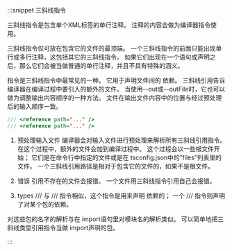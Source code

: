 :::snippet 三斜线指令

三斜线指令是包含单个XML标签的单行注释。 注释的内容会做为编译器指令使用。

三斜线指令仅可放在包含它的文件的最顶端。 一个三斜线指令的前面只能出现单行或多行注释，这包括其它的三斜线指令。 如果它们出现在一个语句或声明之后，那么它们会被当做普通的单行注释，并且不具有特殊的涵义。

指令是三斜线指令中最常见的一种。 它用于声明文件间的 依赖。
三斜线引用告诉编译器在编译过程中要引入的额外的文件。
当使用--out或--outFile时，它也可以做为调整输出内容顺序的一种方法。 文件在输出文件内容中的位置与经过预处理后的输入顺序一致。

```typescript
/// <reference path="..." />
/// <reference path="..." />

```

1. 预处理输入文件
编译器会对输入文件进行预处理来解析所有三斜线引用指令。 在这个过程中，额外的文件会加到编译过程中。
这个过程会以一些根文件开始； 它们是在命令行中指定的文件或是在 tsconfig.json中的"files"列表里的文件。
一个三斜线引用路径是相对于包含它的文件的，如果不是根文件。

2. 错误
引用不存在的文件会报错。 一个文件用三斜线指令引用自己会报错。

3. types
/// <reference types="..." />
与 /// <reference path="..." />指令相似，这个指令是用来声明 依赖的； 一个 /// <reference types="..." />指令则声明了对某个包的依赖。

对这些包的名字的解析与在 import语句里对模块名的解析类似。 可以简单地把三斜线类型引用指令当做 import声明的包。

:::